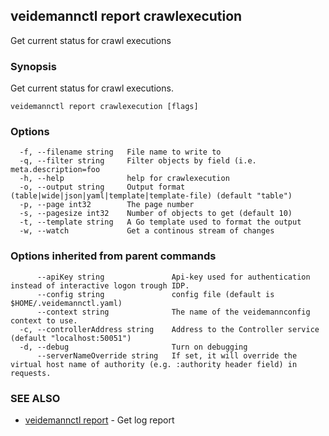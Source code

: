 ## veidemannctl report crawlexecution

Get current status for crawl executions

### Synopsis

Get current status for crawl executions.

```
veidemannctl report crawlexecution [flags]
```

### Options

```
  -f, --filename string   File name to write to
  -q, --filter string     Filter objects by field (i.e. meta.description=foo
  -h, --help              help for crawlexecution
  -o, --output string     Output format (table|wide|json|yaml|template|template-file) (default "table")
  -p, --page int32        The page number
  -s, --pagesize int32    Number of objects to get (default 10)
  -t, --template string   A Go template used to format the output
  -w, --watch             Get a continous stream of changes
```

### Options inherited from parent commands

```
      --apiKey string               Api-key used for authentication instead of interactive logon trough IDP.
      --config string               config file (default is $HOME/.veidemannctl.yaml)
      --context string              The name of the veidemannconfig context to use.
  -c, --controllerAddress string    Address to the Controller service (default "localhost:50051")
  -d, --debug                       Turn on debugging
      --serverNameOverride string   If set, it will override the virtual host name of authority (e.g. :authority header field) in requests.
```

### SEE ALSO

* [veidemannctl report](veidemannctl_report.md)	 - Get log report

